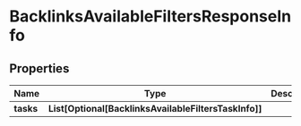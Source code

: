 # BacklinksAvailableFiltersResponseInfo


## Properties

| Name | Type | Description | Notes |
|------------ | ------------- | ------------- | -------------|
**tasks** | **List[Optional[BacklinksAvailableFiltersTaskInfo]]** |  |[optional]|